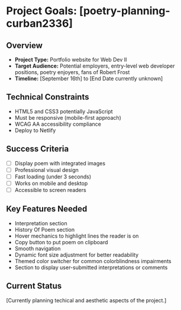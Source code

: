 # Project Goals: [poetry-planning-curban2336]

## Overview
- **Project Type:** Portfolio website for Web Dev II
- **Target Audience:** Potential employers, entry-level web developer positions, poetry enjoyers, fans of Robert Frost
- **Timeline:** [September 16th] to [End Date currently unknown]

## Technical Constraints
- HTML5 and CSS3 potentially JavaScript
- Must be responsive (mobile-first approach)
- WCAG AA accessibility compliance
- Deploy to Netlify

## Success Criteria
- [ ] Display poem with integrated images
- [ ] Professional visual design
- [ ] Fast loading (under 3 seconds)
- [ ] Works on mobile and desktop
- [ ] Accessible to screen readers

## Key Features Needed
- Interpretation section
- History Of Poem section
- Hover mechanics to highlight lines the reader is on
- Copy button to put poem on clipboard
- Smooth navigation
- Dynamic font size adjustment for better readability
- Themed color switcher for common colorblindness impairments
- Section to display user-submitted interpretations or comments

## Current Status
[Currently planning techical and aesthetic aspects of the project.]